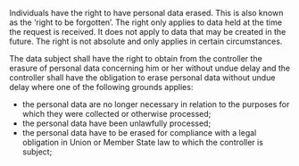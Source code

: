 Individuals have the right to have personal data erased. This is also known as the ‘right to be forgotten’. The right only applies to data held at the time the request is received. It does not apply to data that may be created in the future. The right is not absolute and only applies in certain circumstances.

The data subject shall have the right to obtain from the controller the erasure of personal data concerning him or her without undue delay and the controller shall have the obligation to erase personal data without undue delay where one of the following grounds applies:
- the personal data are no longer necessary in relation to the purposes for which they were collected or otherwise processed;
- the personal data have been unlawfully processed;
- the personal data have to be erased for compliance with a legal obligation in Union or Member State law to which the controller is subject;

